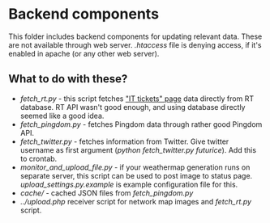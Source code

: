 Backend components
==================

This folder includes backend components for updating relevant data. These are not available through web server.
*.htaccess* file is denying access, if it's enabled in apache (or any other web server).

What to do with these?
----------------------

* *fetch_rt.py* - this script fetches ["IT tickets" page](http://status.futurice.com/page/it-tickets) data directly from RT database. RT API wasn't good enough, and using database directly seemed like a good idea.
* *fetch_pingdom.py* - fetches Pingdom data through rather good Pingdom API.
* *fetch_twitter.py* - fetches information from Twitter. Give twitter username as first argument (*python fetch_twitter.py futurice*). Add this to crontab.
* *monitor_and_upload_file.py* - if your weathermap generation runs on separate server, this script can be used to post image to status page. *upload_settings.py.example* is example configuration file for this.
* *cache/* - cached JSON files from *fetch_pingdom.py*
* *../upload.php* receiver script for network map images and *fetch_rt.py* script.

